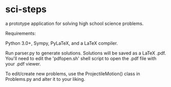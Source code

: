 # sci-steps
a prototype application for solving high school science problems.

Requirements:

Python 3.0+, Sympy, PyLaTeX, and a LaTeX compiler.

Run parser.py to generate solutions. Solutions will be saved as a LaTeX .pdf. You'll need to edit the 'pdfopen.sh' shell script to open the .pdf file with your .pdf viewer.

To edit/create new problems, use the ProjectileMotion() class in Problems.py and alter it to your liking.
